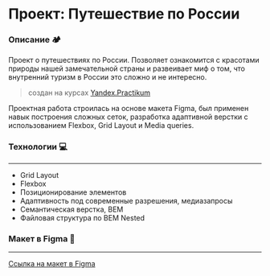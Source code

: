 # Проект: Путешествие по России
### Описание :camping:

Проект о путешествиях по России. Позволяет ознакомится с красотами природы нашей замечательной страны и развеивает миф о том, что внутренний туризм в России это сложно и не интересно. 

> создан на курсах [Yandex.Practikum](https://practicum.yandex.ru/)

Проектная работа строилась на основе макета Figma, был применен навык построения сложных сеток, разработка адаптивной верстки с использованием Flexbox, Grid Layout и Media queries.

### Технологии :computer:
---
- Grid Layout
- Flexbox
- Позиционирование элементов
- Адаптивность под современные разрешения, медиазапросы
- Семантическая верстка, BEM
- Файловая структура по BEM Nested

### Макет в Figma :page_facing_up:
---
[Ссылка на макет в Figma](https://www.figma.com/file/5S2WSbEFL6awjVWJ0NWL8Q/Sprint-3_-Russia-_-desktop-mobile?node-id=28503%3A0)